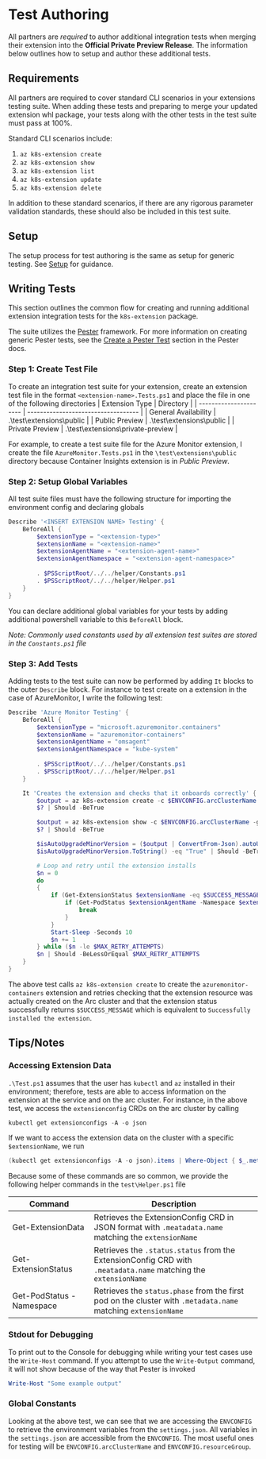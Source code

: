 # Test Authoring

All partners are _required_ to author additional integration tests when merging their extension into the __Official Private Preview Release__. The information below outlines how to setup and author these additional tests. 

## Requirements

All partners are required to cover standard CLI scenarios in your extensions testing suite. When adding these tests and preparing to merge your updated extension whl package, your tests along with the other tests in the test suite must pass at 100%. 

Standard CLI scenarios include:

1. `az k8s-extension create`
2. `az k8s-extension show`
3. `az k8s-extension list`
4. `az k8s-extension update`
5. `az k8s-extension delete`

In addition to these standard scenarios, if there are any rigorous parameter validation standards, these should also be included in this test suite.

## Setup

The setup process for test authoring is the same as setup for generic testing. See [Setup](../README.md#setup) for guidance.

## Writing Tests

This section outlines the common flow for creating and running additional extension integration tests for the `k8s-extension` package. 

The suite utilizes the [Pester](https://pester.dev/) framework. For more information on creating generic Pester tests, see the [Create a Pester Test](https://pester.dev/docs/quick-start#creating-a-pester-test) section in the Pester docs.

### Step 1: Create Test File

To create an integration test suite for your extension, create an extension test file in the format `<extension-name>.Tests.ps1` and place the file in one of the following directories
| Extension Type         | Directory                           |
| ---------------------- | ----------------------------------- |
| General Availability   | .\test\extensions\public            |
| Public Preview         | .\test\extensions\public            |
| Private Preview        | .\test\extensions\private-preview   |

For example, to create a test suite file for the Azure Monitor extension, I create the file `AzureMonitor.Tests.ps1` in the `\test\extensions\public` directory because Container Insights extension is in _Public Preview_.

### Step 2: Setup Global Variables

All test suite files must have the following structure for importing the environment config and declaring globals

```powershell
Describe '<INSERT EXTENSION NAME> Testing' {
    BeforeAll {
        $extensionType = "<extension-type>"
        $extensionName = "<extension-name>"
        $extensionAgentName = "<extension-agent-name>"
        $extensionAgentNamespace = "<extension-agent-namespace>"
        
        . $PSScriptRoot/../../helper/Constants.ps1
        . $PSScriptRoot/../../helper/Helper.ps1
    }
}
```

You can declare additional global variables for your tests by adding additional powershell variable to this `BeforeAll` block.

_Note: Commonly used constants used by all extension test suites are stored in the `Constants.ps1` file_

### Step 3: Add Tests

Adding tests to the test suite can now be performed by adding `It` blocks to the outer `Describe` block. For instance to test create on a extension in the case of AzureMonitor, I write the following test:

```powershell
Describe 'Azure Monitor Testing' {
    BeforeAll {
        $extensionType = "microsoft.azuremonitor.containers"
        $extensionName = "azuremonitor-containers"
        $extensionAgentName = "omsagent"
        $extensionAgentNamespace = "kube-system"
        
        . $PSScriptRoot/../../helper/Constants.ps1
        . $PSScriptRoot/../../helper/Helper.ps1
    }

    It 'Creates the extension and checks that it onboards correctly' {
        $output = az k8s-extension create -c $ENVCONFIG.arcClusterName -g $ENVCONFIG.resourceGroup --cluster-type connectedClusters --extension-type $extensionType -n $extensionName
        $? | Should -BeTrue

        $output = az k8s-extension show -c $ENVCONFIG.arcClusterName -g $ENVCONFIG.resourceGroup --cluster-type connectedClusters -n $extensionName
        $? | Should -BeTrue

        $isAutoUpgradeMinorVersion = ($output | ConvertFrom-Json).autoUpgradeMinorVersion 
        $isAutoUpgradeMinorVersion.ToString() -eq "True" | Should -BeTrue

        # Loop and retry until the extension installs
        $n = 0
        do 
        {
            if (Get-ExtensionStatus $extensionName -eq $SUCCESS_MESSAGE) {
                if (Get-PodStatus $extensionAgentName -Namespace $extensionAgentNamespace -eq $POD_RUNNING) {
                    break
                }
            }
            Start-Sleep -Seconds 10
            $n += 1
        } while ($n -le $MAX_RETRY_ATTEMPTS)
        $n | Should -BeLessOrEqual $MAX_RETRY_ATTEMPTS
    }
}
```

The above test calls `az k8s-extension create` to create the `azuremonitor-containers` extension and retries checking that the extension resource was actually created on the Arc cluster and that the extension status successfully returns `$SUCCESS_MESSAGE` which is equivalent to `Successfully installed the extension`.

## Tips/Notes

### Accessing Extension Data

`.\Test.ps1` assumes that the user has `kubectl` and `az` installed in their environment; therefore, tests are able to access information on the extension at the service and on the arc cluster. For instance, in the above test, we access the `extensionconfig` CRDs on the arc cluster by calling

```powershell
kubectl get extensionconfigs -A -o json
```

If we want to access the extension data on the cluster with a specific `$extensionName`, we run

```powershell
(kubectl get extensionconfigs -A -o json).items | Where-Object { $_.metadata.name -eq $extensionName }
```

Because some of these commands are so common, we provide the following helper commands in the `test\Helper.ps1` file

| Command                                                       | Description                                                                                                     |
| ------------------------------------------------------------- | --------------------------------------------------------------------------------------------------------------- |
| Get-ExtensionData <extensionName>                             | Retrieves the ExtensionConfig CRD in JSON format with `.meatadata.name` matching the `extensionName`            |
| Get-ExtensionStatus <extensionName>                           | Retrieves the `.status.status` from the ExtensionConfig CRD with `.meatadata.name` matching the `extensionName` |
| Get-PodStatus <extensionName> -Namespace <extensionNamespace> | Retrieves the `status.phase` from the first pod on the cluster with `.metadata.name` matching `extensionName`   |

### Stdout for Debugging

To print out to the Console for debugging while writing your test cases use the `Write-Host` command. If you attempt to use the `Write-Output` command, it will not show because of the way that Pester is invoked

```powershell
Write-Host "Some example output"
```

### Global Constants

Looking at the above test, we can see that we are accessing the `ENVCONFIG` to retrieve the environment variables from the `settings.json`. All variables in the `settings.json` are accessible from the `ENVCONFIG`. The most useful ones for testing will be `ENVCONFIG.arcClusterName` and `ENVCONFIG.resourceGroup`.

